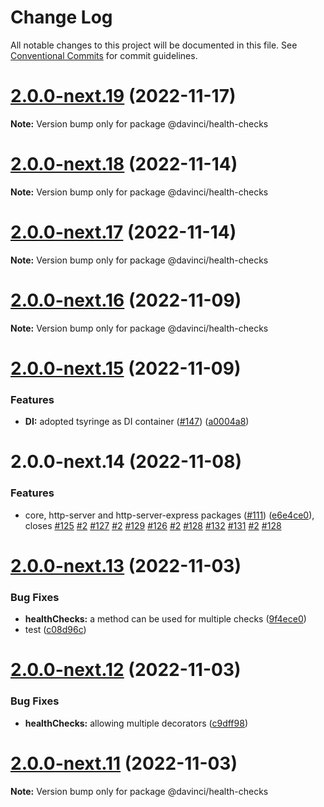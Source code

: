 # Change Log

All notable changes to this project will be documented in this file.
See [Conventional Commits](https://conventionalcommits.org) for commit guidelines.

# [2.0.0-next.19](https://github.com/HPInc/davinci/compare/@davinci/health-checks@2.0.0-next.18...@davinci/health-checks@2.0.0-next.19) (2022-11-17)

**Note:** Version bump only for package @davinci/health-checks





# [2.0.0-next.18](https://github.com/HPInc/davinci/compare/@davinci/health-checks@2.0.0-next.17...@davinci/health-checks@2.0.0-next.18) (2022-11-14)

**Note:** Version bump only for package @davinci/health-checks





# [2.0.0-next.17](https://github.com/HPInc/davinci/compare/@davinci/health-checks@2.0.0-next.16...@davinci/health-checks@2.0.0-next.17) (2022-11-14)

**Note:** Version bump only for package @davinci/health-checks





# [2.0.0-next.16](https://github.com/HPInc/davinci/compare/@davinci/health-checks@2.0.0-next.15...@davinci/health-checks@2.0.0-next.16) (2022-11-09)

**Note:** Version bump only for package @davinci/health-checks





# [2.0.0-next.15](https://github.com/HPInc/davinci/compare/@davinci/health-checks@2.0.0-next.14...@davinci/health-checks@2.0.0-next.15) (2022-11-09)


### Features

* **DI:** adopted tsyringe as DI container ([#147](https://github.com/HPInc/davinci/issues/147)) ([a0004a8](https://github.com/HPInc/davinci/commit/a0004a87bf060861b632f87e70c453bf86135225))





# 2.0.0-next.14 (2022-11-08)


### Features

* core, http-server and http-server-express packages ([#111](https://github.com/HPInc/davinci/issues/111)) ([e6e4ce0](https://github.com/HPInc/davinci/commit/e6e4ce0dcc81a3b44976cde471353f77ad872e65)), closes [#125](https://github.com/HPInc/davinci/issues/125) [#2](https://github.com/HPInc/davinci/issues/2) [#127](https://github.com/HPInc/davinci/issues/127) [#2](https://github.com/HPInc/davinci/issues/2) [#129](https://github.com/HPInc/davinci/issues/129) [#126](https://github.com/HPInc/davinci/issues/126) [#2](https://github.com/HPInc/davinci/issues/2) [#128](https://github.com/HPInc/davinci/issues/128) [#132](https://github.com/HPInc/davinci/issues/132) [#131](https://github.com/HPInc/davinci/issues/131) [#2](https://github.com/HPInc/davinci/issues/2) [#128](https://github.com/HPInc/davinci/issues/128)





# [2.0.0-next.13](https://github.com/HPInc/davinci/compare/@davinci/health-checks@2.0.0-next.12...@davinci/health-checks@2.0.0-next.13) (2022-11-03)


### Bug Fixes

* **healthChecks:** a method can be used for multiple checks ([9f4ece0](https://github.com/HPInc/davinci/commit/9f4ece04e7c92d57c65dc0757d7675ff0804c07b))
* test ([c08d96c](https://github.com/HPInc/davinci/commit/c08d96ca0b5020eed4be8fc87573368361a9a812))





# [2.0.0-next.12](https://github.com/HPInc/davinci/compare/@davinci/health-checks@2.0.0-next.11...@davinci/health-checks@2.0.0-next.12) (2022-11-03)


### Bug Fixes

* **healthChecks:** allowing multiple decorators ([c9dff98](https://github.com/HPInc/davinci/commit/c9dff98ffc2bb2bb694f8ae1f0a18ca2f82647cd))





# [2.0.0-next.11](https://github.com/HPInc/davinci/compare/@davinci/health-checks@2.0.0-next.10...@davinci/health-checks@2.0.0-next.11) (2022-11-03)

**Note:** Version bump only for package @davinci/health-checks
